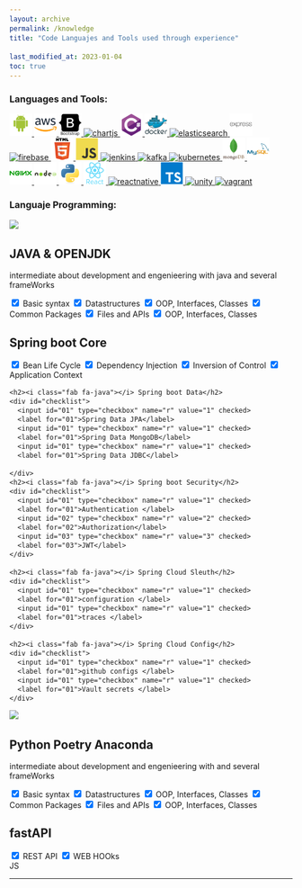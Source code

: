 ```yaml
---
layout: archive
permalink: /knowledge
title: "Code Languajes and Tools used through experience"

last_modified_at: 2023-01-04
toc: true
---
```


<h3 align="left">Languages and Tools:</h3>
<p align="left"> <a href="https://developer.android.com" target="_blank" rel="noreferrer"> <img src="https://raw.githubusercontent.com/devicons/devicon/master/icons/android/android-original-wordmark.svg" alt="android" width="40" height="40"/> </a> <a href="https://aws.amazon.com" target="_blank" rel="noreferrer"> <img src="https://raw.githubusercontent.com/devicons/devicon/master/icons/amazonwebservices/amazonwebservices-original-wordmark.svg" alt="aws" width="40" height="40"/> </a> <a href="https://getbootstrap.com" target="_blank" rel="noreferrer"> <img src="https://raw.githubusercontent.com/devicons/devicon/master/icons/bootstrap/bootstrap-plain-wordmark.svg" alt="bootstrap" width="40" height="40"/> </a> <a href="https://www.chartjs.org" target="_blank" rel="noreferrer"> <img src="https://www.chartjs.org/media/logo-title.svg" alt="chartjs" width="40" height="40"/> </a> <a href="https://www.w3schools.com/cs/" target="_blank" rel="noreferrer"> <img src="https://raw.githubusercontent.com/devicons/devicon/master/icons/csharp/csharp-original.svg" alt="csharp" width="40" height="40"/> </a> <a href="https://www.docker.com/" target="_blank" rel="noreferrer"> <img src="https://raw.githubusercontent.com/devicons/devicon/master/icons/docker/docker-original-wordmark.svg" alt="docker" width="40" height="40"/> </a> <a href="https://www.elastic.co" target="_blank" rel="noreferrer"> <img src="https://www.vectorlogo.zone/logos/elastic/elastic-icon.svg" alt="elasticsearch" width="40" height="40"/> </a> <a href="https://expressjs.com" target="_blank" rel="noreferrer"> <img src="https://raw.githubusercontent.com/devicons/devicon/master/icons/express/express-original-wordmark.svg" alt="express" width="40" height="40"/> </a> <a href="https://firebase.google.com/" target="_blank" rel="noreferrer"> <img src="https://www.vectorlogo.zone/logos/firebase/firebase-icon.svg" alt="firebase" width="40" height="40"/> </a> <a href="https://www.w3.org/html/" target="_blank" rel="noreferrer"> <img src="https://raw.githubusercontent.com/devicons/devicon/master/icons/html5/html5-original-wordmark.svg" alt="html5" width="40" height="40"/> </a> <a href="https://developer.mozilla.org/en-US/docs/Web/JavaScript" target="_blank" rel="noreferrer"> <img src="https://raw.githubusercontent.com/devicons/devicon/master/icons/javascript/javascript-original.svg" alt="javascript" width="40" height="40"/> </a> <a href="https://www.jenkins.io" target="_blank" rel="noreferrer"> <img src="https://www.vectorlogo.zone/logos/jenkins/jenkins-icon.svg" alt="jenkins" width="40" height="40"/> </a> <a href="https://kafka.apache.org/" target="_blank" rel="noreferrer"> <img src="https://www.vectorlogo.zone/logos/apache_kafka/apache_kafka-icon.svg" alt="kafka" width="40" height="40"/> </a> <a href="https://kubernetes.io" target="_blank" rel="noreferrer"> <img src="https://www.vectorlogo.zone/logos/kubernetes/kubernetes-icon.svg" alt="kubernetes" width="40" height="40"/> </a> <a href="https://www.mongodb.com/" target="_blank" rel="noreferrer"> <img src="https://raw.githubusercontent.com/devicons/devicon/master/icons/mongodb/mongodb-original-wordmark.svg" alt="mongodb" width="40" height="40"/> </a> <a href="https://www.mysql.com/" target="_blank" rel="noreferrer"> <img src="https://raw.githubusercontent.com/devicons/devicon/master/icons/mysql/mysql-original-wordmark.svg" alt="mysql" width="40" height="40"/> </a> <a href="https://www.nginx.com" target="_blank" rel="noreferrer"> <img src="https://raw.githubusercontent.com/devicons/devicon/master/icons/nginx/nginx-original.svg" alt="nginx" width="40" height="40"/> </a> <a href="https://nodejs.org" target="_blank" rel="noreferrer"> <img src="https://raw.githubusercontent.com/devicons/devicon/master/icons/nodejs/nodejs-original-wordmark.svg" alt="nodejs" width="40" height="40"/> </a> <a href="https://www.python.org" target="_blank" rel="noreferrer"> <img src="https://raw.githubusercontent.com/devicons/devicon/master/icons/python/python-original.svg" alt="python" width="40" height="40"/> </a> <a href="https://reactjs.org/" target="_blank" rel="noreferrer"> <img src="https://raw.githubusercontent.com/devicons/devicon/master/icons/react/react-original-wordmark.svg" alt="react" width="40" height="40"/> </a> <a href="https://reactnative.dev/" target="_blank" rel="noreferrer"> <img src="https://reactnative.dev/img/header_logo.svg" alt="reactnative" width="40" height="40"/> </a> <a href="https://www.typescriptlang.org/" target="_blank" rel="noreferrer"> <img src="https://raw.githubusercontent.com/devicons/devicon/master/icons/typescript/typescript-original.svg" alt="typescript" width="40" height="40"/> </a> <a href="https://unity.com/" target="_blank" rel="noreferrer"> <img src="https://www.vectorlogo.zone/logos/unity3d/unity3d-icon.svg" alt="unity" width="40" height="40"/> </a> <a href="https://www.vagrantup.com/" target="_blank" rel="noreferrer"> <img src="https://www.vectorlogo.zone/logos/vagrantup/vagrantup-icon.svg" alt="vagrant" width="40" height="40"/> </a> </p>


<h3 align="left">Languaje Programming:</h3>
<div class="wrapper_grid">
  <div>
    <section class="bg">
      <div class="blog-card">
        <img class="blog-img" src="{{ site.url }}{{ site.baseurl }}/assets/images/imgs/glasses-dribbble.webp" />
        <div class="text-overlay">
          <h2>JAVA & OPENJDK</h2>
          <p>intermediate about development and engenieering with java and several frameWorks</p>
        </div>
      </div>
    </section>
    <div id="checklist">
      <input id="01" type="checkbox" name="r" value="1" checked>
      <label for="01">Basic syntax</label>
      <input id="02" type="checkbox" name="r" value="2" checked>
      <label for="02">Datastructures</label>
      <input id="03" type="checkbox" name="r" value="3" checked>
      <label for="03">OOP, Interfaces, Classes</label>
      <input id="03" type="checkbox" name="r" value="3" checked>
      <label for="03">Common Packages</label>
      <input id="03" type="checkbox" name="r" value="3" checked>
      <label for="03">Files and APIs</label>
      <input id="03" type="checkbox" name="r" value="3" checked>
      <label for="03">OOP, Interfaces, Classes</label>
    </div>
    <h2><i class="fab fa-java"></i> Spring boot Core</h2> 
    <div id="checklist">
      <input id="01" type="checkbox" name="r" value="1" checked>
      <label for="01">Bean Life Cycle </label>
      <input id="02" type="checkbox" name="r" value="2" checked>
      <label for="02">Dependency Injection</label>
      <input id="03" type="checkbox" name="r" value="3" checked>
      <label for="03">Inversion of Control</label>
      <input id="03" type="checkbox" name="r" value="3" checked>
      <label for="03">Application Context</label>      
    </div>

    <h2><i class="fab fa-java"></i> Spring boot Data</h2> 
    <div id="checklist">
      <input id="01" type="checkbox" name="r" value="1" checked>
      <label for="01">Spring Data JPA</label>
      <input id="01" type="checkbox" name="r" value="1" checked>
      <label for="01">Spring Data MongoDB</label>
      <input id="01" type="checkbox" name="r" value="1" checked>
      <label for="01">Spring Data JDBC</label>
      
    </div>
    <h2><i class="fab fa-java"></i> Spring boot Security</h2> 
    <div id="checklist">
      <input id="01" type="checkbox" name="r" value="1" checked>
      <label for="01">Authentication </label>
      <input id="02" type="checkbox" name="r" value="2" checked>
      <label for="02">Authorization</label>
      <input id="03" type="checkbox" name="r" value="3" checked>
      <label for="03">JWT</label>
    </div>

    <h2><i class="fab fa-java"></i> Spring Cloud Sleuth</h2> 
    <div id="checklist">
      <input id="01" type="checkbox" name="r" value="1" checked>
      <label for="01">configuration </label>
      <input id="01" type="checkbox" name="r" value="1" checked>
      <label for="01">traces </label>
    </div>

    <h2><i class="fab fa-java"></i> Spring Cloud Config</h2> 
    <div id="checklist">
      <input id="01" type="checkbox" name="r" value="1" checked>
      <label for="01">github configs </label>
      <input id="01" type="checkbox" name="r" value="1" checked>
      <label for="01">Vault secrets </label>
    </div>
  </div>

  <!-- python -->
  <div>
    <section class="bg">
      <div class="blog-card">
        <img class="blog-img" src="{{ site.url }}{{ site.baseurl }}/assets/images/imgs/5-cool-things-you-can-do-with-Python.webp" />
        <div class="text-overlay">
          <h2>Python Poetry Anaconda </h2>
          <p>intermediate about development and engenieering with and several frameWorks</p>
        </div>
      </div>
    </section>
    <div id="checklist">
      <input id="01" type="checkbox" name="r" value="1" checked>
      <label for="01">Basic syntax</label>
      <input id="02" type="checkbox" name="r" value="2" checked>
      <label for="02">Datastructures</label>
      <input id="03" type="checkbox" name="r" value="3" checked>
      <label for="03">OOP, Interfaces, Classes</label>
      <input id="03" type="checkbox" name="r" value="3" checked>
      <label for="03">Common Packages</label>
      <input id="03" type="checkbox" name="r" value="3" checked>
      <label for="03">Files and APIs</label>
      <input id="03" type="checkbox" name="r" value="3" checked>
      <label for="03">OOP, Interfaces, Classes</label>
    </div>
    <h2><i class="fab fa-python"></i> fastAPI</h2> 
    <div id="checklist">
      <input id="01" type="checkbox" name="r" value="1" checked>
      <label for="01"> REST API</label>
      <input id="01" type="checkbox" name="r" value="1" checked>
      <label for="01"> WEB HOOks</label>
    </div>
  </div>
  <div>JS</div>
</div>



<hr>

<br>